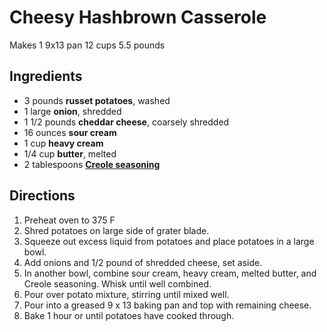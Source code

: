 # Cheesy Hashbrown Casserole

Makes 1 9x13 pan
12 cups
5.5 pounds

## Ingredients

- 3 pounds **russet potatoes**, washed
- 1 large **onion**, shredded
- 1 1/2 pounds **cheddar cheese**, coarsely shredded
- 16 ounces **sour cream**
- 1 cup **heavy cream**
- 1/4 cup **butter**, melted
- 2 tablespoons [**Creole seasoning**](Seasonings\Creole%20Seasonings.md)

## Directions

1. Preheat oven to 375 F
1. Shred potatoes on large side of grater blade.
1. Squeeze out excess liquid from potatoes and place potatoes in a large bowl.
1. Add onions and 1/2 pound of shredded cheese, set aside.
1. In another bowl, combine sour cream, heavy cream, melted butter, and Creole seasoning. Whisk until well combined.
1. Pour over potato mixture, stirring until mixed well.
1. Pour into a greased 9 x 13 baking pan and top with remaining cheese.
1. Bake 1 hour or until potatoes have cooked through.

